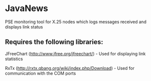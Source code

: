 JavaNews
========

PSE monitoring tool for X.25 nodes which logs messages received and displays link status

Requires the following libraries:
---------------------------------
JFreeChart (http://www.jfree.org/jfreechart/) - Used for displaying link statistics

RxTx (http://rxtx.qbang.org/wiki/index.php/Download) - Used for communication with the COM ports